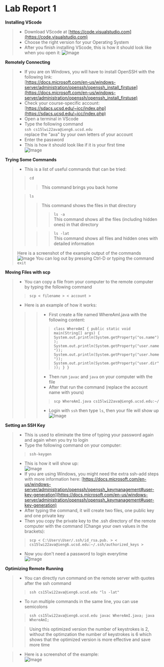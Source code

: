 # Lab Report 1


**Installing VScode**<br>
> - Download VScode at [https://code.visualstudio.com](https://code.visualstudio.com)
> - Choose the right version for your Operating System
> - After you finish installing VScode, this is how it should look like when you open it:
> ![Image](Photo/lab1screenshot0.png)

**Remotely Connecting**<br>
> - If you are on Windows, you will have to install OpenSSH with the following link: <br>
>[https://docs.microsoft.com/en-us/windows-server/administration/openssh/openssh_install_firstuse](https://docs.microsoft.com/en-us/windows-server/administration/openssh/openssh_install_firstuse)
> - Check your course-specific account: <br>
> [https://sdacs.ucsd.edu/~icc/index.php](https://sdacs.ucsd.edu/~icc/index.php)
> - Open a terminal in VScode
> - Type the following command<br>
> `ssh cs15lwi22ava@ieng6.ucsd.edu` <br>
> replace the "ava" by your own letters of your account
> - Enter the password
> - This is how it should look like if it is your first time<br>
> ![Image](Photo/lab1screenshot1.png)

**Trying Some Commands**<br>
> - This is a list of useful commands that can be tried: <br>
>> `cd` <br>
>>> This command brings you back home <br>
> 
>> `ls` <br>
>>> This command shows the files in that directory <br>
>>>> `ls -a` <br>
>>> This command shows all the files (including hidden ones) in that directory <br>
>>
>>>> `ls -lat` <br>
>>> This command shows all files and hidden ones with detailed information
>
> Here is a screenshot of the example output of the commands<br>
> ![Image](Photo/lab1screenshot2.png)
> You can log out by pressing Ctrl-D or typing the command `exit`


**Moving Files with scp**<br>
> - You can copy a file from your computer to the remote computer by typing the following command <br>
>> `scp < filename > < account >`
>
> - Here is an example of how it works: <br>
>>> - First create a file named WhereAmI.java with the following content:<br>
>>>>`class WhereAmI {
public static void main(String[] args) {
    System.out.println(System.getProperty("os.name"));
    System.out.println(System.getProperty("user.name"));
    System.out.println(System.getProperty("user.home"));
    System.out.println(System.getProperty("user.dir"));
  }
}`<br>
>>>
>>>- Then run `javac` and `java` on your computer with the file <br>
>>>- After that run the command (replace the account name with yours)
>>>> `scp WhereAmI.java cs15lwi22ava@ieng6.ucsd.edu:~/`<br>
>>>
>>>- Login with `ssh` then type `ls`, then your file will show up<br>
>>>![Image](Photo/lab1screenshot3.png)

**Setting an SSH Key**<br>
> - This is used to eliminate the time of typing your password again and again when you try to login
> - Type the following command on your computer:
>>`ssh-keygen`
> - This is how it will show up: <br>
>![Image](Photo/lab1screenshot4.png)
>- If you are using Windows, you might need the extra ssh-add steps with more information here:
[https://docs.microsoft.com/en-us/windows-server/administration/openssh/openssh_keymanagement#user-key-generation](https://docs.microsoft.com/en-us/windows-server/administration/openssh/openssh_keymanagement#user-key-generation)
> - After typing the command, it will create two files, one public key and one private key
> - Then you copy the private key to the .ssh directory of the remote computer with the command (Change your own values in the brackets):
>> `scp < C:\Users\User/.ssh/id_rsa.pub. > < cs15lwi22ava@ieng6.ucsd.edu:~/.ssh/authorized_keys >`
>
> - Now you don't need a password to login everytime<br>
>![Image](Photo/lab1screenshot5.png)


**Optimizing Remote Running**<br>
> - You can directly run command on the remote server with quotes after the ssh command
>> `ssh cs15lwi22ava@ieng6.ucsd.edu "ls -lat"`
>
> - To run multiple commands in the same line, you can use semicolons 
>> `ssh cs15lwi22ava@ieng6.ucsd.edu javac WhereAmI.java; java WhereAmI;`
>
>> Using this optimized version the number of keystrokes is 2, without the optimzation the number of keystrokes is 6 which shows that the optimized version is more effective and save more time

>- Here is a screenshot of the example:<br>
>![Image](Photo/lab1screenshot6.png)
